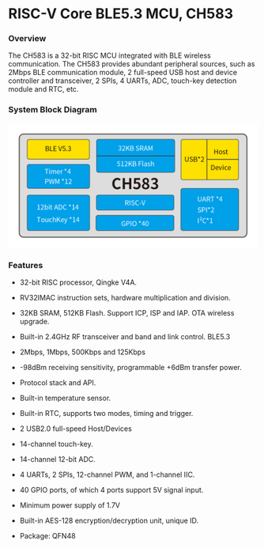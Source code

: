 # RISC-V Core BLE5.3 MCU, CH583

### Overview

The CH583 is a 32-bit RISC MCU integrated with BLE wireless communication. The CH583 provides abundant peripheral sources, such as 2Mbps BLE communication module, 2 full-speed USB host and device controller and transceiver, 2 SPIs, 4 UARTs, ADC, touch-key detection module and RTC, etc.

### System Block Diagram

<img src="image\CH583.jpg" alt="CH583" style="zoom:50%;" />

### Features

- 32-bit RISC processor, Qingke V4A.

- RV32IMAC instruction sets, hardware multiplication and division.

- 32KB SRAM, 512KB Flash. Support ICP, ISP and IAP. OTA wireless upgrade.

- Built-in 2.4GHz RF transceiver and band and link control. BLE5.3

- 2Mbps, 1Mbps, 500Kbps and 125Kbps

- -98dBm receiving sensitivity, programmable +6dBm transfer power.

- Protocol stack and API.

- Built-in temperature sensor.

- Built-in RTC, supports two modes, timing and trigger.

- 2 USB2.0 full-speed Host/Devices

- 14-channel touch-key.

- 14-channel 12-bit ADC.

- 4 UARTs, 2 SPIs, 12-channel PWM, and 1-channel IIC.

- 40 GPIO ports, of which 4 ports support 5V signal input.

- Minimum power supply of 1.7V

- Built-in AES-128 encryption/decryption unit, unique ID.

- Package: QFN48